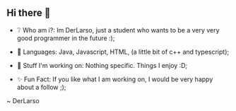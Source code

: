 ## Hi there 👋

- ❔  Who am i?:             Im DerLarso, just a student who wants to be a very very good programmer in the future :);

- 📖  Languages:             Java, Javascript, HTML, (a little bit of c++ and typescript);

- 💼  Stuff I'm working on:  Nothing specific. Things I enjoy :D;

- ✨  Fun Fact:              If you like what I am working on, I would be very happy about a follow ;);

~ DerLarso

<!--
**DerLarso/DerLarso** is a ✨ _special_ ✨ repository because its `README.md` (this file) appears on your GitHub profile.

Here are some ideas to get you started:

- 🔭 I’m currently working on ...
- 🌱 I’m currently learning ...
- 👯 I’m looking to collaborate on ...
- 🤔 I’m looking for help with ...
- 💬 Ask me about ...
- 📫 How to reach me: ...
- 😄 Pronouns: ...
- ⚡ Fun fact: ...
-->
